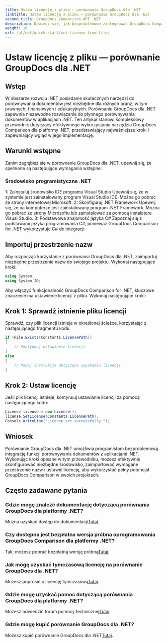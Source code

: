 ```yaml
---
title: Ustaw licencję z pliku — porównanie GroupDocs dla .NET
linktitle: Ustaw licencję z pliku — porównanie GroupDocs dla .NET
second_title: GroupDocs.Comparison API .NET
description: Dowiedz się, jak bezproblemowo zintegrować GroupDocs Comparison for .NET ze swoimi aplikacjami. Konfiguruj, importuj przestrzenie nazw i porównuj dokumenty bez wysiłku.
weight: 10
url: /pl/net/quick-start/set-license-from-file/
---
```


# Ustaw licencję z pliku — porównanie GroupDocs dla .NET

## Wstęp
W obszarze rozwoju .NET posiadanie skutecznych narzędzi do porównywania dokumentów jest niezbędne dla różnych branż, w tym prawnych, finansowych i edukacyjnych. Porównanie GroupDocs dla .NET zapewnia niezawodne rozwiązanie do płynnego porównywania dokumentów w aplikacjach .NET. Ten artykuł stanowi kompleksowy przewodnik dotyczący efektywnego wykorzystania narzędzia GroupDocs Comparison dla platformy .NET, przedstawiający najważniejsze kroki i zapewniający wgląd w jego implementację.
## Warunki wstępne
Zanim zagłębisz się w porównanie GroupDocs dla .NET, upewnij się, że spełnione są następujące wymagania wstępne:
### Środowisko programistyczne .NET
1: Zainstaluj środowisko IDE programu Visual Studio
Upewnij się, że w systemie jest zainstalowany program Visual Studio IDE. Można go pobrać ze strony internetowej Microsoft.
2: Skonfiguruj .NET Framework
Upewnij się, że na komputerze jest zainstalowany program .NET Framework. Można go pobrać ze strony Microsoftu lub zainstalować za pomocą instalatora Visual Studio.
3: Podstawowa znajomość języka C#
Zapoznaj się z podstawami języka programowania C#, ponieważ GroupDocs Comparison for .NET wykorzystuje C# do integracji.

## Importuj przestrzenie nazw
Aby rozpocząć korzystanie z porównania GroupDocs dla .NET, zaimportuj niezbędne przestrzenie nazw do swojego projektu. Wykonaj następujące kroki:
```csharp
using System;
using System.IO;
```

Aby włączyć funkcjonalność GroupDocs Comparison for .NET, kluczowe znaczenie ma ustawienie licencji z pliku. Wykonaj następujące kroki:
## Krok 1: Sprawdź istnienie pliku licencji
Sprawdź, czy plik licencji istnieje w określonej ścieżce, korzystając z następującego fragmentu kodu:
```csharp
if (File.Exists(Constants.LicensePath))
{
    // Kontynuuj ustawianie licencji
}
else
{
    // Podaj instrukcje dotyczące uzyskania licencji
}
```
## Krok 2: Ustaw licencję
Jeśli plik licencji istnieje, kontynuuj ustawianie licencji za pomocą następującego kodu:
```csharp
License license = new License();
license.SetLicense(Constants.LicensePath);
Console.WriteLine("License set successfully.");
```

## Wniosek
Porównanie GroupDocs dla .NET umożliwia programistom bezproblemową integrację funkcji porównywania dokumentów z aplikacjami .NET. Wykonując kroki opisane w tym przewodniku, możesz efektywnie skonfigurować niezbędne środowisko, zaimportować wymagane przestrzenie nazw i ustawić licencję, aby wykorzystać pełny potencjał GroupDocs Comparison w swoich projektach.
## Często zadawane pytania
### Gdzie mogę znaleźć dokumentację dotyczącą porównania GroupDocs dla platformy .NET?
 Można uzyskać dostęp do dokumentacji[Tutaj](https://tutorials.groupdocs.com/comparison/net/).
### Czy dostępna jest bezpłatna wersja próbna oprogramowania GroupDocs Comparison dla platformy .NET?
 Tak, możesz pobrać bezpłatną wersję próbną[Tutaj](https://releases.groupdocs.com/).
### Jak mogę uzyskać tymczasową licencję na porównanie GroupDocs dla .NET?
 Możesz poprosić o licencję tymczasową[Tutaj](https://purchase.groupdocs.com/temporary-license/).
### Gdzie mogę uzyskać pomoc dotyczącą porównania GroupDocs dla platformy .NET?
 Możesz odwiedzić forum pomocy technicznej[Tutaj](https://forum.groupdocs.com/c/comparison/12).
### Gdzie mogę kupić porównanie GroupDocs dla .NET?
 Możesz kupić porównanie GroupDocs dla .NET[Tutaj](https://purchase.groupdocs.com/buy).